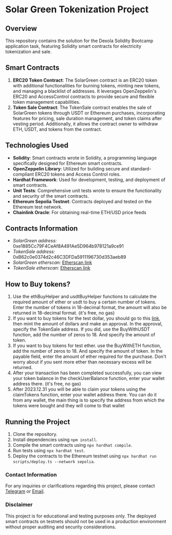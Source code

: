 # Solar Green Tokenization Project

## Overview

This repository contains the solution for the Dexola Solidity Bootcamp application task, featuring Solidity smart contracts for electricity tokenization and sale.

## Smart Contracts

1. **ERC20 Token Contract**: The SolarGreen contract is an ERC20 token with additional functionalities for burning tokens, minting new tokens, and managing a blacklist of addresses. It leverages OpenZeppelin's ERC20 and AccessControl contracts to provide secure and flexible token management capabilities.
2. **Token Sale Contract**: The TokenSale contract enables the sale of SolarGreen tokens through USDT or Ethereum purchases, incorporating features for pricing, sale duration management, and token claims after vesting period. Additionally, it allows the contract owner to withdraw ETH, USDT, and tokens from the contract.

## Technologies Used

- **Solidity**: Smart contracts wrote in Solidity, a programming language specifically designed for Ethereum smart contracts.
- **OpenZeppelin Library**: Utilized for building secure and standard-compliant ERC20 tokens and Access Control roles.
- **Hardhat Framework**: Used for development, testing, and deployment of smart contracts.
- **Unit Tests**: Comprehensive unit tests wrote to ensure the functionality and security of the smart contracts.
- **Ethereum Sepolia Testnet**: Contracts deployed and tested on the Ethereum test network.
- **Chainlink Oracle**: For obtaining real-time ETH/USD price feeds

## Contracts Information

- _SolarGreen address:_ 0xe1885Cc79F4CeAf8A491Ae5D964b978121a9ce91
- _TokenSale address:_ 0xB62c0e0374d2c46C3DFDa5911196730d353aeb89
- _SolarGreen etherscan:_ [Etherscan link](https://sepolia.etherscan.io/address/0xe1885Cc79F4CeAf8A491Ae5D964b978121a9ce91#code)
- _TokenSale etherscan:_ [Etherscan link](https://sepolia.etherscan.io/address/0xB62c0e0374d2c46C3DFDa5911196730d353aeb89#code)

## How to Buy tokens?

1. Use the ethBuyHelper and usdtBuyHelper functions to calculate the required amount of ether or usdt to buy a certain number of tokens. Enter the number of tokens in 18-decimal format, the amount will also be returned in 18-decimal format. (it's free, no gas)
2. If you want to buy tokens for the test dollar, you should go to this [link](https://sepolia.etherscan.io/address/0x1531bc5de10618c511349f8007c08966e45ce8ef#writeContract), then mint the amount of dollars and make an approval. In the approval, specify the TokenSale address. If you did, use the BuyWithUSDT function, add the number of zeros to 18. And specify the amount of token.
3. If you want to buy tokens for test ether. use the BuyWithETH function, add the number of zeros to 18. And specify the amount of token. In the payable field, enter the amount of ether required for the purchase. Don't worry about if you sent more ether than necessary excess will be returned.
4. After your transaction has been completed successfully, you can view your token balance in the checkUserBalance function, enter your wallet address there. (it's free, no gas)
5. After 2023.12.31 you will be able to claim your tokens using the claimTokens function, enter your wallet address there. You can do it from any wallet, the main thing is to specify the address from which the tokens were bought and they will come to that wallet

## Running the Project

1. Clone the repository.
2. Install dependencies using `npm install`.
3. Compile the smart contracts using `npx hardhat compile`.
4. Run tests using `npx hardhat test`.
5. Deploy the contracts to the Ethereum testnet using `npx hardhat run scripts/deploy.ts --network sepolia`.

### Contact Information

For any inquiries or clarifications regarding this project, please contact [Telegram](https://t.me/nahirniy) or [Email](nahirniyy@gamil.com).

### Disclaimer

This project is for educational and testing purposes only. The deployed smart contracts on testnets should not be used in a production environment without proper auditing and security considerations.
